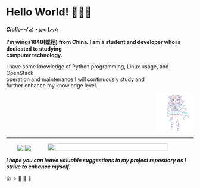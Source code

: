 # Hello World! :tada::tada::tada:

***Ciallo～(∠・ω< )⌒☆***

**I'm wings1848(蝶䌻) from China. I am a student and developer who is dedicated to studying   
computer technology.**


I have some knowledge of Python programming, Linux usage, and OpenStack   
operation and maintenance.I will continuously study and   
further enhance my knowledge level.

<p align="right">
  <img src=".\images\ctj.gif" style="max-height: 100%; width: 20%; height: 20%;">
  <br >
</p>

---

<p align="center">
    <img src="https://github-readme-stats.vercel.app/api?username=wings1848&show_icons=true&theme=prussian" style="height: 120px; max-width: 33%;">
  <img src="https://github-readme-stats.vercel.app/api/top-langs/?username=wings1848&theme=prussian&layout=compact" style="height: 120px; max-width: 46%;">
  <img src="https://github-readme-activity-graph.vercel.app/graph?username=wings1848&theme=react-dark" style="width: 80%; height: 80%;">
  <br >
</p>

***I hope you can leave valuable suggestions in my project repository as I strive to enhance myself.***

:+1: :star: :pray: :pray: :pray:
